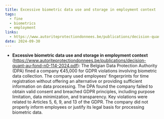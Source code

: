 ```yaml
---
title: Excessive biometric data use and storage in employment context
tags:
  - fine
  - biometrics
  - employment
links:
  - https://www.autoriteprotectiondonnees.be/publications/decision-quant-au-fond-n0-114-2024.pdf
date: 2024-09-30
---
```

- **Excessive biometric data use and storage in employment context** (https://www.autoriteprotectiondonnees.be/publications/decision-quant-au-fond-n0-114-2024.pdf): The Belgian Data Protection Authority (DPA) fined a company €45,000 for GDPR violations involving biometric data collection. The company used employees' fingerprints for time registration without offering an alternative or providing sufficient information on data processing. The DPA found the company failed to obtain valid consent and breached GDPR principles, including purpose limitation, data minimization, and transparency. Key violations were related to Articles 5, 6, 9, and 13 of the GDPR. The company did not properly inform employees or justify its legal basis for processing biometric data. 
